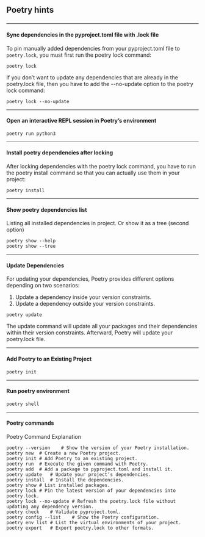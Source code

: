 ## Poetry hints
###

***
#### Sync dependencies in the pyproject.toml file with .lock file

To pin manually added dependencies from your pyproject.toml file to `poetry.lock`,
you must first run the poetry lock command:

```shell
poetry lock
```
If you don’t want to update any dependencies that are already in the poetry.lock file, 
then you have to add the --no-update option to the poetry lock command:
```shell
poetry lock --no-update
```
***
#### Open an interactive REPL session in Poetry’s environment
```shell
poetry run python3
```
***

#### Install poetry dependencies after locking
After locking dependencies with the poetry lock command,
you have to run the poetry install command so that you can actually use them in your project:
```shell
poetry install
```
***

#### Show poetry dependencies list
Listing all installed dependencies in project. Or show it as a tree (second option)
```shell
poetry show --help
poetry show --tree
```
***

#### Update Dependencies
For updating your dependencies, Poetry provides different options depending on two scenarios:

1. Update a dependency inside your version constraints.
2. Update a dependency outside your version constraints.

```shell
poetry update
```
The update command will update all your packages and their dependencies within their version constraints.
Afterward, Poetry will update your poetry.lock file.
***

#### Add Poetry to an Existing Project

```shell
poetry init
```
***

#### Run poetry environment
```shell
poetry shell
```
***

#### Poetry commands

Poetry Command	Explanation
```shell
poetry --version	# Show the version of your Poetry installation.
poetry new	# Create a new Poetry project.
poetry init	# Add Poetry to an existing project.
poetry run	# Execute the given command with Poetry.
poetry add	# Add a package to pyproject.toml and install it.
poetry update	# Update your project’s dependencies.
poetry install	# Install the dependencies.
poetry show	# List installed packages.
poetry lock	# Pin the latest version of your dependencies into poetry.lock.
poetry lock --no-update	# Refresh the poetry.lock file without updating any dependency version.
poetry check	# Validate pyproject.toml.
poetry config --list	# Show the Poetry configuration.
poetry env list	# List the virtual environments of your project.
poetry export	# Export poetry.lock to other formats.
```

